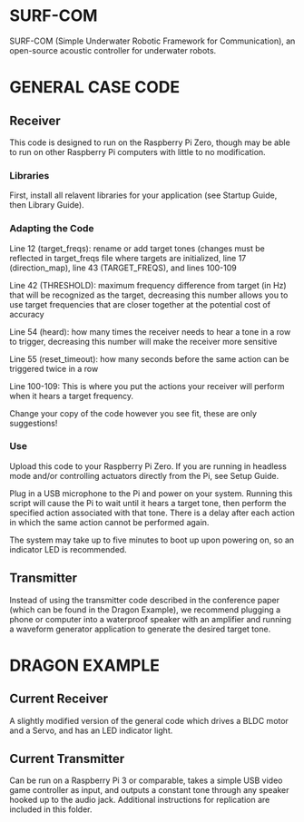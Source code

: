 # SURF-COM
SURF-COM (Simple Underwater Robotic Framework for Communication), an open-source acoustic controller for underwater robots.


# GENERAL CASE CODE
## Receiver
This code is designed to run on the Raspberry Pi Zero, though may be able to run on other Raspberry Pi computers with little to no modification.


### Libraries
First, install all relavent libraries for your application (see Startup Guide, then Library Guide).


### Adapting the Code
Line 12 (target_freqs): rename or add target tones (changes must be reflected in target_freqs file where targets are initialized, line 17 (direction_map), line 43 (TARGET_FREQS), and lines 100-109

Line 42 (THRESHOLD): maximum frequency difference from target (in Hz) that will be recognized as the target, decreasing this number allows you to use target frequencies that are closer together at the potential cost of accuracy

Line 54 (heard): how many times the receiver needs to hear a tone in a row to trigger, decreasing this number will make the receiver more sensitive

Line 55 (reset_timeout): how many seconds before the same action can be triggered twice in a row

Line 100-109: This is where you put the actions your receiver will perform when it hears a target frequency.

Change your copy of the code however you see fit, these are only suggestions!


### Use
Upload this code to your Raspberry Pi Zero. If you are running in headless mode and/or controlling actuators directly from the Pi, see Setup Guide.

Plug in a USB microphone to the Pi and power on your system. Running this script will cause the Pi to wait until it hears a target tone, then perform the specified action associated with that tone. There is a delay after each action in which the same action cannot be performed again.

The system may take up to five minutes to boot up upon powering on, so an indicator LED is recommended.


## Transmitter
Instead of using the transmitter code described in the conference paper (which can be found in the Dragon Example), we recommend plugging a phone or computer into a waterproof speaker with an amplifier and running a waveform generator application to generate the desired target tone.



# DRAGON EXAMPLE
## Current Receiver
A slightly modified version of the general code which drives a BLDC motor and a Servo, and has an LED indicator light.

## Current Transmitter
Can be run on a Raspberry Pi 3 or comparable, takes a simple USB video game controller as input, and outputs a constant tone through any speaker hooked up to the audio jack. Additional instructions for replication are included in this folder.
